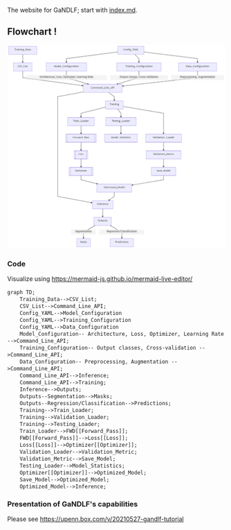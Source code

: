 The website for GaNDLF; start with [index.md](./index.md).

## Flowchart !

![Flowchart](./images/flowchart.png)


### Code 

Visualize using https://mermaid-js.github.io/mermaid-live-editor/

```mermaid
graph TD;
    Training_Data-->CSV_List;
    CSV_List-->Command_Line_API;
    Config_YAML-->Model_Configuration
    Config_YAML-->Training_Configuration
    Config_YAML-->Data_Configuration
    Model_Configuration-- Architecture, Loss, Optimizer, Learning Rate -->Command_Line_API;
    Training_Configuration-- Output classes, Cross-validation -->Command_Line_API;
    Data_Configuration-- Preprocessing, Augmentation -->Command_Line_API;
    Command_Line_API-->Inference;
    Command_Line_API-->Training;
    Inference-->Outputs;
    Outputs--Segmentation-->Masks;
    Outputs--Regression/Classification-->Predictions;
    Training-->Train_Loader;
    Training-->Validation_Loader;
    Training-->Testing_Loader;
    Train_Loader-->FWD[[Forward_Pass]];
    FWD[[Forward_Pass]]-->Loss[[Loss]];
    Loss[[Loss]]-->Optimizer[[Optimizer]];
    Validation_Loader-->Validation_Metric;
    Validation_Metric-->Save_Model;
    Testing_Loader-->Model_Statistics;
    Optimizer[[Optimizer]]-->Optimized_Model;
    Save_Model-->Optimized_Model;
    Optimized_Model-->Inference;
```

### Presentation of GaNDLF's capabilities

Please see https://upenn.box.com/v/20210527-gandlf-tutorial